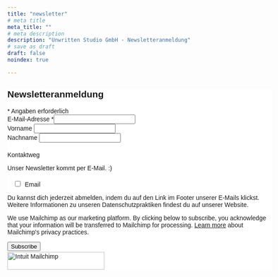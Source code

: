 ```yaml
---
title: "newsletter"
# meta title
meta_title: ""
# meta description
description: "Unwritten Studio GmbH - Newsletteranmeldung"
# save as draft
draft: false
noindex: true

---
```


<div id="mc_embed_shell">
      <link href="//cdn-images.mailchimp.com/embedcode/classic-061523.css" rel="stylesheet" type="text/css">
  <style type="text/css">
        #mc_embed_signup{background:#fff; false;clear:left; font:14px Helvetica,Arial,sans-serif; width: 600px;}
        /* Add your own Mailchimp form style overrides in your site stylesheet or in this style block.
           We recommend moving this block and the preceding CSS link to the HEAD of your HTML file. */
</style><style type="text/css">
        #mc-embedded-subscribe-form input[type=checkbox]{display: inline; width: auto;margin-right: 10px;}
#mergeRow-gdpr {margin-top: 20px;}
#mergeRow-gdpr fieldset label {font-weight: normal;}
#mc-embedded-subscribe-form .mc_fieldset{border:none;min-height: 0px;padding-bottom:0px;}
</style>
<div id="mc_embed_signup">
    <form action="https://studio.us11.list-manage.com/subscribe/post?u=2be15d9421bd30e86635a36bd&amp;id=9aea578bcf&amp;v_id=4919&amp;f_id=00d324e0f0" method="post" id="mc-embedded-subscribe-form" name="mc-embedded-subscribe-form" class="validate" target="_blank">
        <div id="mc_embed_signup_scroll"><h2>Newsletteranmeldung</h2>
            <div class="indicates-required"><span class="asterisk">*</span> Angaben erforderlich</div>
            <div class="mc-field-group"><label for="mce-EMAIL">E-Mail-Adresse <span class="asterisk">*</span></label><input type="email" name="EMAIL" class="required email" id="mce-EMAIL" required="" value=""></div><div class="mc-field-group"><label for="mce-FNAME">Vorname </label><input type="text" name="FNAME" class=" text" id="mce-FNAME" value=""></div><div class="mc-field-group"><label for="mce-LNAME">Nachname </label><input type="text" name="LNAME" class=" text" id="mce-LNAME" value=""></div><div id="mergeRow-gdpr" class="mergeRow gdpr-mergeRow content__gdprBlock mc-field-group"><div class="content__gdpr"><label>Kontaktweg</label><p>Unser Newsletter kommt per E-Mail. :)</p><fieldset class="mc_fieldset gdprRequired mc-field-group" name="interestgroup_field"><label class="checkbox subfield" for="gdpr47594"><input type="checkbox" id="gdpr_47594" name="gdpr[47594]" class="gdpr" value="Y"><span>Email</span></label></fieldset><p>Du kannst dich jederzeit abmelden, indem du auf den Link im Footer unserer E-Mails klickst. Weitere Informationen zu unseren Datenschutzpraktiken findest du auf unserer Website.</p></div><div class="content__gdprLegal"><p>We use Mailchimp as our marketing platform. By clicking below to subscribe, you acknowledge that your information will be transferred to Mailchimp for processing. <a href="https://mailchimp.com/legal/terms">Learn more</a> about Mailchimp's privacy practices.</p></div></div>
        <div id="mce-responses" class="clear foot">
            <div class="response" id="mce-error-response" style="display: none;"></div>
            <div class="response" id="mce-success-response" style="display: none;"></div>
        </div>
    <div aria-hidden="true" style="position: absolute; left: -5000px;">
        /* real people should not fill this in and expect good things - do not remove this or risk form bot signups */
        <input type="text" name="b_2be15d9421bd30e86635a36bd_9aea578bcf" tabindex="-1" value="">
    </div>
        <div class="optionalParent">
            <div class="clear foot">
                <input type="submit" name="subscribe" id="mc-embedded-subscribe" class="button" value="Subscribe">
                <p style="margin: 0px auto;"><a href="http://eepurl.com/iXw132" title="Mailchimp – Einfaches, schnelles E-Mail-Marketing"><span style="display: inline-block; background-color: transparent; border-radius: 4px;"><img class="refferal_badge" src="https://digitalasset.intuit.com/render/content/dam/intuit/mc-fe/en_us/images/intuit-mc-rewards-text-dark.svg" alt="Intuit Mailchimp" style="width: 220px; height: 40px; display: flex; padding: 2px 0px; justify-content: center; align-items: center;"></span></a></p>
            </div>
        </div>
    </div>
</form>
</div>
<script type="text/javascript" src="//s3.amazonaws.com/downloads.mailchimp.com/js/mc-validate.js"></script><script type="text/javascript">(function($) {window.fnames = new Array(); window.ftypes = new Array();fnames[0]='EMAIL';ftypes[0]='email';fnames[1]='FNAME';ftypes[1]='text';fnames[2]='LNAME';ftypes[2]='text';fnames[3]='ADDRESS';ftypes[3]='address';fnames[4]='PHONE';ftypes[4]='phone';fnames[5]='BIRTHDAY';ftypes[5]='birthday';}(jQuery));var $mcj = jQuery.noConflict(true);</script></div>
